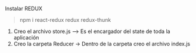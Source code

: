 Instalar REDUX

> npm i react-redux redux redux-thunk

1. Creo el archivo store.js --> Es el encargador del state de toda la aplicación
2. Creo la carpeta Reducer -> Dentro de la carpeta creo el archivo index.js


